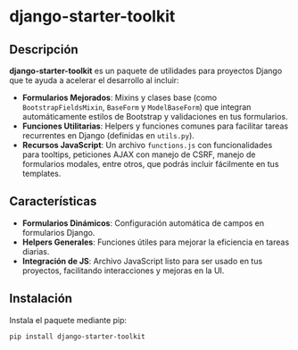 # django-starter-toolkit

## Descripción

**django-starter-toolkit** es un paquete de utilidades para proyectos Django que te ayuda a acelerar el desarrollo al incluir:

- **Formularios Mejorados**: Mixins y clases base (como `BootstrapFieldsMixin`, `BaseForm` y `ModelBaseForm`) que integran automáticamente estilos de Bootstrap y validaciones en tus formularios.
- **Funciones Utilitarias**: Helpers y funciones comunes para facilitar tareas recurrentes en Django (definidas en `utils.py`).
- **Recursos JavaScript**: Un archivo `functions.js` con funcionalidades para tooltips, peticiones AJAX con manejo de CSRF, manejo de formularios modales, entre otros, que podrás incluir fácilmente en tus templates.

## Características

- **Formularios Dinámicos**: Configuración automática de campos en formularios Django.
- **Helpers Generales**: Funciones útiles para mejorar la eficiencia en tareas diarias.
- **Integración de JS**: Archivo JavaScript listo para ser usado en tus proyectos, facilitando interacciones y mejoras en la UI.

## Instalación

Instala el paquete mediante pip:

```bash
pip install django-starter-toolkit
